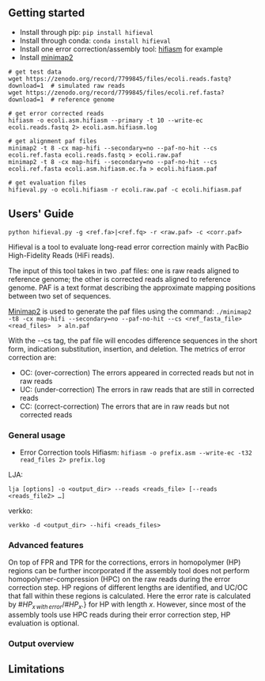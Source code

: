## Getting started
- Install through pip: `pip install hifieval`
- Install through conda: `conda install hifieval`
- Install one error correction/assembly tool: [hifiasm](https://github.com/chhylp123/hifiasm) for example
- Install [minimap2](https://github.com/lh3/minimap2)
```
# get test data
wget https://zenodo.org/record/7799845/files/ecoli.reads.fastq?download=1  # simulated raw reads
wget https://zenodo.org/record/7799845/files/ecoli.ref.fasta?download=1  # reference genome

# get error corrected reads
hifiasm -o ecoli.asm.hifiasm --primary -t 10 --write-ec ecoli.reads.fastq 2> ecoli.asm.hifiasm.log

# get alignment paf files
minimap2 -t 8 -cx map-hifi --secondary=no --paf-no-hit --cs ecoli.ref.fasta ecoli.reads.fastq > ecoli.raw.paf
minimap2 -t 8 -cx map-hifi --secondary=no --paf-no-hit --cs ecoli.ref.fasta ecoli.asm.hifiasm.ec.fa > ecoli.hifiasm.paf

# get evaluation files
hifieval.py -o ecoli.hifiasm -r ecoli.raw.paf -c ecoli.hifiasm.paf
```

## Users' Guide

```python hifieval.py -g <ref.fa>|<ref.fq> -r <raw.paf> -c <corr.paf>```

Hifieval is a tool to evaluate long-read error correction mainly with PacBio High-Fidelity Reads (HiFi reads). 

The input of this tool takes in two .paf files: one is raw reads aligned to reference genome; the other is corrected reads aligned to reference genome. PAF is a text format describing the approximate mapping positions between two set of sequences. 

[Minimap2](https://lh3.github.io/minimap2/minimap2.html) is used to generate the paf files using the command: 
```./minimap2 -t8 -cx map-hifi --secondary=no --paf-no-hit --cs <ref_fasta_file> <read_files>  > aln.paf```

With the --cs tag, the paf file will encodes difference sequences in the short form, indication substitution, insertion, and deletion. The metrics of error correction are:
- OC: (over-correction) The errors appeared in corrected reads but not in raw reads 
- UC: (under-correction) The errors in raw reads that are still in corrected reads
- CC: (correct-correction) The errors that are in raw reads but not corrected reads

### General usage
- Error Correction tools
Hifiasm:
```hifiasm -o prefix.asm --write-ec -t32 read_files 2> prefix.log```

LJA:

```lja [options] -o <output_dir> --reads <reads_file> [--reads <reads_file2> …]```

verkko:

```verkko -d <output_dir> --hifi <reads_files>```
    
### Advanced features
On top of FPR and TPR for the corrections, errors in homopolymer (HP) regions can be further incorporated if the assembly tool does not perform homopolymer-compression (HPC) on the raw reads during the error correction step. HP regions of different lengths are identified, and UC/OC that fall within these regions is calculated. Here the error rate is calculated by ${\#HP_{x\,with\,error}}/{\#HP_{x}}$.} for HP with length $x$. However, since most of the assembly tools use HPC reads during their error correction step, HP evaluation is optional. 


### Output overview

## Limitations
